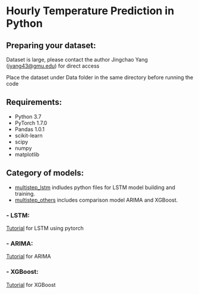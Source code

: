 # Hourly Temperature Prediction in Python


## Preparing your dataset:

Dataset is large, please contact the author Jingchao Yang (jyang43@gmu.edu) for direct access

Place the dataset under Data folder in the same directory before running the code 

## Requirements:
- Python 3.7
- PyTorch 1.7.0
- Pandas 1.0.1
- scikit-learn
- scipy
- numpy
- matplotlib

## Category of models:

* [multistep_lstm](multistep_lstm) indludes python files for LSTM model building and training. 
* [multistep_others](multistep_others) includes comparison model ARIMA and XGBoost.


### - LSTM:

[Tutorial](https://stackabuse.com/time-series-prediction-using-lstm-with-pytorch-in-python/) for LSTM using pytorch 

### - ARIMA:

[Tutorial](https://www.kaggle.com/sumi25/understand-arima-and-tune-p-d-q) for ARIMA 

### - XGBoost:

[Tutorial](https://www.kaggle.com/furiousx7/xgboost-time-series) for XGBoost 

